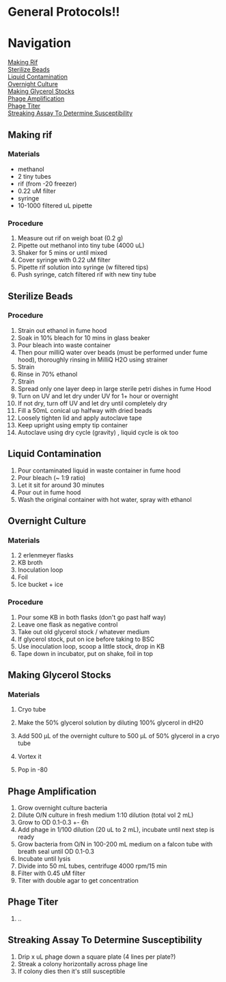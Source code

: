 # General Protocols!!

# Navigation

[Making Rif](#making-rif) <br>
[Sterilize Beads](#sterilize-beads)  
[Liquid Contamination](#liquid-contamination)  <br>
[Overnight Culture](#overnight-culture) <br>
[Making Glycerol Stocks](#making-glycerol-stocks) <br>
[Phage Amplification](#phage-amplification) <br>
[Phage Titer](#phage-titer) <br>
[Streaking Assay To Determine Susceptibility](#streaking-assay-to-determine-susceptibility) <br>

## Making rif

### Materials
- methanol
- 2 tiny tubes
- rif (from -20 freezer)
- 0.22 uM filter
- syringe
- 10-1000 filtered uL pipette

### Procedure

1. Measure out rif on weigh boat (0.2 g)
2. Pipette out methanol into tiny tube (4000 uL)
3. Shaker for 5 mins or until mixed
4. Cover syringe with 0.22 uM filter
5. Pipette rif solution into syringe (w filtered tips)
6. Push syringe, catch filtered rif with new tiny tube

## Sterilize Beads

### Procedure
1. Strain out ethanol in fume hood
2. Soak in 10% bleach for 10 mins in glass beaker
3. Pour bleach into waste container
4. Then pour milliQ water over beads (must be performed under fume hood), thoroughly rinsing in MilliQ H2O using strainer
5. Strain
6. Rinse in 70% ethanol
7. Strain
8. Spread only one layer deep in large sterile petri dishes in fume Hood
9. Turn on UV and let dry under UV for 1+ hour or overnight
10. If not dry, turn off UV and let dry until completely dry
11. Fill a 50mL conical up halfway with dried beads 
12. Loosely tighten lid and apply autoclave tape
13. Keep upright using empty tip container
14. Autoclave using dry cycle (gravity) , liquid cycle is ok too

## Liquid Contamination 

1. Pour contaminated liquid in waste container in fume hood
2. Pour bleach (~ 1:9 ratio)
3. Let it sit for around 30 minutes
4. Pour out in fume hood
5. Wash the original container with hot water, spray with ethanol

## Overnight Culture

### Materials
1. 2 erlenmeyer flasks
2. KB broth
3. Inoculation loop
4. Foil
5. Ice bucket + ice

### Procedure
1. Pour some KB in both flasks (don't go past half way)
2. Leave one flask as negative control
3. Take out old glycerol stock / whatever medium
4. If glycerol stock, put on ice before taking to BSC
5. Use inoculation loop, scoop a little stock, drop in KB
6. Tape down in incubator, put on shake, foil in top

## Making Glycerol Stocks

### Materials
1. Cryo tube

1. Make the 50% glycerol solution by diluting 100% glycerol in dH20
2. Add 500 μL of the overnight culture to 500 μL of 50% glycerol in a cryo tube
3. Vortex it
4. Pop in -80

## Phage Amplification

1. Grow overnight culture bacteria
2. Dilute O/N culture in fresh medium 1:10 dilution (total vol 2 mL)
3. Grow to OD 0.1-0.3 +- 6h
4. Add phage in 1/100 dilution (20 uL to 2 mL), incubate until next step is ready
5. Grow bacteria from O/N in 100-200 mL medium on a falcon tube with breath seal until OD 0.1-0.3
6. Incubate until lysis
7. Divide into 50 mL tubes, centrifuge 4000 rpm/15 min
8. Filter with 0.45 uM filter
9. Titer with double agar to get concentration

## Phage Titer
1. ..

## Streaking Assay To Determine Susceptibility

1. Drip x uL phage down a square plate (4 lines per plate?)
2. Streak a colony horizontally across phage line
3. If colony dies then it's still susceptible




